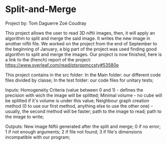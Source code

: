 # Split-and-Merge
Project by:
	Tom Daguerre
	Zoé Coudray

This project allows the user to read 3D niftii images, then, it will apply an algorithm to split and merge the said image.
It writes the new image in another niftii file.
We worked on the project from the end of September to the beginning of January, a big part of the project was used finding good algorithm to split and merge the images.
Our project is now finished, here is a link to the (french) report of the project: https://www.overleaf.com/read/ptsrppmccsty#53580e

This project contains in the src folder: 
	In the Main folder: our different code files divided by classe;
	In the test folder: our code files for unitary tests;

Inputs:
	Homogeneity Criteria (value between 0 and 1) - defines the precision with wich the image will be splitted;
	Minimal volume - no cube will be splitted if it's volume is under this value;
	Neighbour graph creation method (0 to use our first method, anything else to use the other one) - usually, the second method will be faster;
	path to the image to read;
	path to the image to write; 

Outputs:
	New image Niftii generated after the split and merge;
	0 if no error;
	1 if not enough arguments;
	2 if file not found;
	3 if file's dimensions incompatible with our program;
